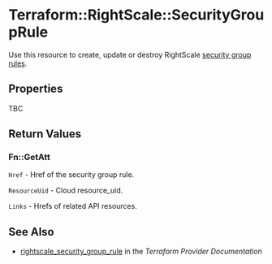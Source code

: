 # Terraform::RightScale::SecurityGroupRule

Use this resource to create, update or destroy RightScale [security group rules](http://reference.rightscale.com/api1.5/resources/ResourceSecurityGroupRules.html).

## Properties

TBC

## Return Values

### Fn::GetAtt

`Href` - Href of the security group rule.

`ResourceUid` - Cloud resource_uid.

`Links` - Hrefs of related API resources.

## See Also

* [rightscale_security_group_rule](https://www.terraform.io/docs/providers/rightscale/r/security_group_rule.html) in the _Terraform Provider Documentation_